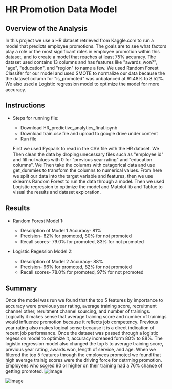 # HR Promotion Data Model


## Overview of the Analysis

  In this project we use a HR dataset retrieved from Kaggle.com to run a model that predicts employee promotions.  The goals are to see what factors play a role or the most significant roles in employee promotion within this dataset, and to create a model that reaches at least 75% accuracy.  The dataset used contains 13 columns and has features like "awards_won?", "age", "education", and "region" to name a few.  We used Random Forest Classifer for our model and used SMOTE to normalize our data because the the dataset column for "is_promoted" was unbalanced at 91.48% to 8.52%.  We also used a Logistic regression model to optimize the model for more accuracy.
  
## Instructions
* Steps for running  file:
  - Download HR_predictive_analytics_final.ipynb 
  - Download train.csv file and upload to google drive under content
  - Run file

  First we used Pyspark to read in the CSV file with the HR dataset. We Then clean the data by droping unecessary files such as "employee id" and fill nul values with 0 for "previous year rating" and "education columns".  We Then take the columns with catagorical data and use get_dummies to transform the columns to numerical values. From here we split our data into the target variable and features, then we use sklearns Random Forest to run the data through a model. Then we used Logistic regression to optimize the model and Matplot lib and Tablue to visual the results and dataset exploration.
  
## Results

* Random Forest Model 1:
  - Description of Model 1 Accuracy- 81%
  - Precision- 82% for promoted, 80% for not promoted
  - Recall scores- 79.0% for promoted, 83% for not promoted
  
* Logistic Regession Model 2:
  - Description of Model 2 Accuracy- 88%
  - Precision- 96% for promoted, 82% for not promoted
  - Recall scores- 78.0% for promoted, 97% for not promoted


## Summary
  
   Once the model was run we found that the top 5 features by importance to accuracy were previous year rating, average training score, recruitment channel other, reruitment channel sourcing, and number of trainings.  Logically it makes sense that average training score and number of trainings would influence promotion because it reflects job competency. Previous year rating also makes logical sense because it is a direct indication of recent job performance. Once the dataset was passed through a logistic regession model to optimize it, accuracy increased  form 80% to 88%. The logistic regression model also changed the top 5 to average training score, previous year rating, awards won, length of service, and age. When we filtered the top 5 features through the employees promoted we found that high average trainig scores were the driving force for detrming promotion. Employees who scored 90 or higher on their training  had a 76% chance of getting promoted.
![image](https://github.com/vasabril98/DS_Project4/assets/118862894/4b7341e9-b307-41ce-8c36-b35524d60f5a)

   
![image](https://github.com/vasabril98/DS_Project4/assets/118862894/e3354af6-c41e-4a36-b31e-e73f362fb442)

